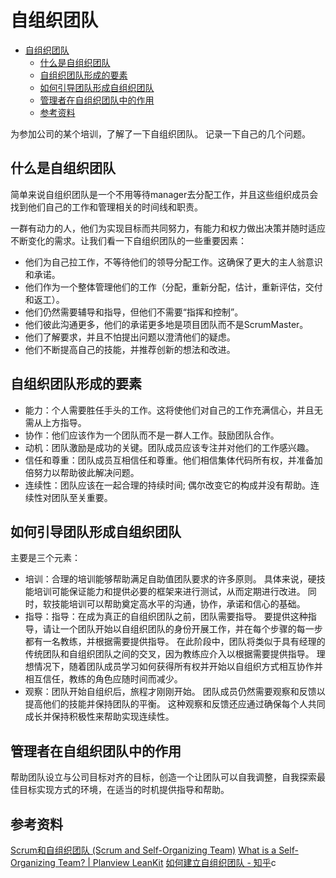 # 自组织团队

- [自组织团队](#%E8%87%AA%E7%BB%84%E7%BB%87%E5%9B%A2%E9%98%9F)
  * [什么是自组织团队](#%E4%BB%80%E4%B9%88%E6%98%AF%E8%87%AA%E7%BB%84%E7%BB%87%E5%9B%A2%E9%98%9F)
  * [自组织团队形成的要素](#%E8%87%AA%E7%BB%84%E7%BB%87%E5%9B%A2%E9%98%9F%E5%BD%A2%E6%88%90%E7%9A%84%E8%A6%81%E7%B4%A0)
  * [如何引导团队形成自组织团队](#%E5%A6%82%E4%BD%95%E5%BC%95%E5%AF%BC%E5%9B%A2%E9%98%9F%E5%BD%A2%E6%88%90%E8%87%AA%E7%BB%84%E7%BB%87%E5%9B%A2%E9%98%9F)
  * [管理者在自组织团队中的作用](#%E7%AE%A1%E7%90%86%E8%80%85%E5%9C%A8%E8%87%AA%E7%BB%84%E7%BB%87%E5%9B%A2%E9%98%9F%E4%B8%AD%E7%9A%84%E4%BD%9C%E7%94%A8)
  * [参考资料](#%E5%8F%82%E8%80%83%E8%B5%84%E6%96%99)

为参加公司的某个培训，了解了一下自组织团队。 记录一下自己的几个问题。

## 什么是自组织团队

简单来说自组织团队是一个不用等待manager去分配工作，并且这些组织成员会找到他们自己的工作和管理相关的时间线和职责。

一群有动力的人，他们为实现目标而共同努力，有能力和权力做出决策并随时适应不断变化的需求。让我们看一下自组织团队的一些重要因素：

* 他们为自己拉工作，不等待他们的领导分配工作。这确保了更大的主人翁意识和承诺。
* 他们作为一个整体管理他们的工作（分配，重新分配，估计，重新评估，交付和返工）。
* 他们仍然需要辅导和指导，但他们不需要“指挥和控制”。
* 他们彼此沟通更多，他们的承诺更多地是项目团队而不是ScrumMaster。
* 他们了解要求，并且不怕提出问题以澄清他们的疑虑。
* 他们不断提高自己的技能，并推荐创新的想法和改进。

## 自组织团队形成的要素

* 能力：个人需要胜任手头的工作。这将使他们对自己的工作充满信心，并且无需从上方指导。
* 协作：他们应该作为一个团队而不是一群人工作。鼓励团队合作。
* 动机：团队激励是成功的关键。团队成员应该专注并对他们的工作感兴趣。
* 信任和尊重：团队成员互相信任和尊重。他们相信集体代码所有权，并准备加倍努力以帮助彼此解决问题。
* 连续性：团队应该在一起合理的持续时间; 偶尔改变它的构成并没有帮助。连续性对团队至关重要。

## 如何引导团队形成自组织团队

主要是三个元素：

* 培训：合理的培训能够帮助满足自助值团队要求的许多原则。 具体来说，硬技能培训可能保证能力和提供必要的框架来进行测试，从而定期进行改进。 同时，软技能培训可以帮助奠定高水平的沟通，协作，承诺和信心的基础。
* 指导：指导：在成为真正的自组织团队之前，团队需要指导。 要提供这种指导，请让一个团队开始以自组织团队的身份开展工作，并在每个步骤的每一步都有一名教练，并根据需要提供指导。 在此阶段中，团队将类似于具有经理的传统团队和自组织团队之间的交叉，因为教练应介入以根据需要提供指导。 理想情况下，随着团队成员学习如何获得所有权并开始以自组织方式相互协作并相互信任，教练的角色应随时间而减少。
* 观察：团队开始自组织后，旅程才刚刚开始。 团队成员仍然需要观察和反馈以提高他们的技能并保持团队的平衡。 这种观察和反馈还应通过确保每个人共同成长并保持积极性来帮助实现连续性。

## 管理者在自组织团队中的作用

帮助团队设立与公司目标对齐的目标，创造一个让团队可以自我调整，自我探索最佳目标实现方式的环境，在适当的时机提供指导和帮助。

## 参考资料

[Scrum和自组织团队 (Scrum and Self-Organizing Team)](https://cloud.tencent.com/developer/article/1370521)
[What is a Self-Organizing Team? | Planview LeanKit](https://www.planview.com/resources/articles/what-is-self-organizing-team/)
[如何建立自组织团队 - 知乎](https://zhuanlan.zhihu.com/p/31838990)c